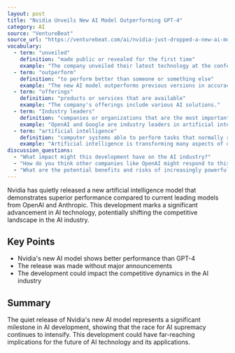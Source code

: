 ```yaml
---
layout: post
title: "Nvidia Unveils New AI Model Outperforming GPT-4"
category: AI
source: "VentureBeat"
source_url: "https://venturebeat.com/ai/nvidia-just-dropped-a-new-ai-model-that-crushes-openais-gpt-4-no-big-launch-just-big-results/"
vocabulary:
  - term: "unveiled"
    definition: "made public or revealed for the first time"
    example: "The company unveiled their latest technology at the conference."
  - term: "outperform"
    definition: "to perform better than someone or something else"
    example: "The new AI model outperforms previous versions in accuracy tests."
  - term: "offerings"
    definition: "products or services that are available"
    example: "The company's offerings include various AI solutions."
  - term: "Industry leaders"
    definition: "companies or organizations that are the most important or influential in their field"
    example: "OpenAI and Google are industry leaders in artificial intelligence."
  - term: "artificial intelligence"
    definition: "computer systems able to perform tasks that normally require human intelligence"
    example: "Artificial intelligence is transforming many aspects of our daily lives."
discussion_questions:
  - "What impact might this development have on the AI industry?"
  - "How do you think other companies like OpenAI might respond to this new competition?"
  - "What are the potential benefits and risks of increasingly powerful AI models?"
---
```


Nvidia has quietly released a new artificial intelligence model that demonstrates superior performance compared to current leading models from OpenAI and Anthropic. This development marks a significant advancement in AI technology, potentially shifting the competitive landscape in the AI industry.

## Key Points
- Nvidia's new AI model shows better performance than GPT-4
- The release was made without major announcements
- The development could impact the competitive dynamics in the AI industry

## Summary
The quiet release of Nvidia's new AI model represents a significant milestone in AI development, showing that the race for AI supremacy continues to intensify. This development could have far-reaching implications for the future of AI technology and its applications.

